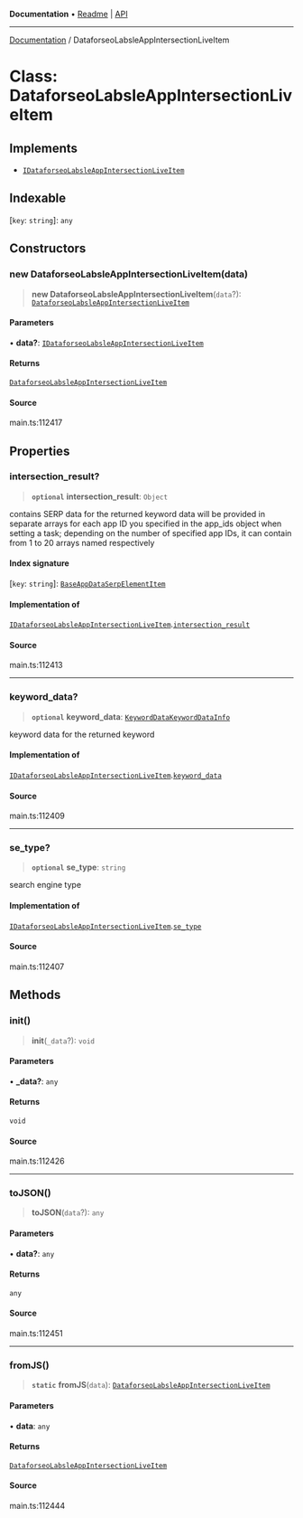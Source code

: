 **Documentation** • [Readme](../README.md) \| [API](../globals.md)

***

[Documentation](../README.md) / DataforseoLabsleAppIntersectionLiveItem

# Class: DataforseoLabsleAppIntersectionLiveItem

## Implements

- [`IDataforseoLabsleAppIntersectionLiveItem`](../interfaces/IDataforseoLabsleAppIntersectionLiveItem.md)

## Indexable

 \[`key`: `string`\]: `any`

## Constructors

### new DataforseoLabsleAppIntersectionLiveItem(data)

> **new DataforseoLabsleAppIntersectionLiveItem**(`data`?): [`DataforseoLabsleAppIntersectionLiveItem`](DataforseoLabsleAppIntersectionLiveItem.md)

#### Parameters

• **data?**: [`IDataforseoLabsleAppIntersectionLiveItem`](../interfaces/IDataforseoLabsleAppIntersectionLiveItem.md)

#### Returns

[`DataforseoLabsleAppIntersectionLiveItem`](DataforseoLabsleAppIntersectionLiveItem.md)

#### Source

main.ts:112417

## Properties

### intersection\_result?

> **`optional`** **intersection\_result**: `Object`

contains SERP data for the returned keyword
data will be provided in separate arrays for each app ID you specified in the app_ids object when setting a task;
depending on the number of specified app IDs, it can contain from 1 to 20 arrays named respectively

#### Index signature

 \[`key`: `string`\]: [`BaseAppDataSerpElementItem`](BaseAppDataSerpElementItem.md)

#### Implementation of

[`IDataforseoLabsleAppIntersectionLiveItem`](../interfaces/IDataforseoLabsleAppIntersectionLiveItem.md).[`intersection_result`](../interfaces/IDataforseoLabsleAppIntersectionLiveItem.md#intersection_result)

#### Source

main.ts:112413

***

### keyword\_data?

> **`optional`** **keyword\_data**: [`KeywordDataKeywordDataInfo`](KeywordDataKeywordDataInfo.md)

keyword data for the returned keyword

#### Implementation of

[`IDataforseoLabsleAppIntersectionLiveItem`](../interfaces/IDataforseoLabsleAppIntersectionLiveItem.md).[`keyword_data`](../interfaces/IDataforseoLabsleAppIntersectionLiveItem.md#keyword_data)

#### Source

main.ts:112409

***

### se\_type?

> **`optional`** **se\_type**: `string`

search engine type

#### Implementation of

[`IDataforseoLabsleAppIntersectionLiveItem`](../interfaces/IDataforseoLabsleAppIntersectionLiveItem.md).[`se_type`](../interfaces/IDataforseoLabsleAppIntersectionLiveItem.md#se_type)

#### Source

main.ts:112407

## Methods

### init()

> **init**(`_data`?): `void`

#### Parameters

• **\_data?**: `any`

#### Returns

`void`

#### Source

main.ts:112426

***

### toJSON()

> **toJSON**(`data`?): `any`

#### Parameters

• **data?**: `any`

#### Returns

`any`

#### Source

main.ts:112451

***

### fromJS()

> **`static`** **fromJS**(`data`): [`DataforseoLabsleAppIntersectionLiveItem`](DataforseoLabsleAppIntersectionLiveItem.md)

#### Parameters

• **data**: `any`

#### Returns

[`DataforseoLabsleAppIntersectionLiveItem`](DataforseoLabsleAppIntersectionLiveItem.md)

#### Source

main.ts:112444
